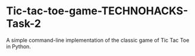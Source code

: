 # Tic-tac-toe-game-TECHNOHACKS-Task-2

A simple command-line implementation of the classic game of Tic Tac Toe in Python.
